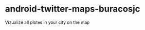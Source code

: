 android-twitter-maps-buracosjc
==============================

Vizualize all plotes in your city on the map